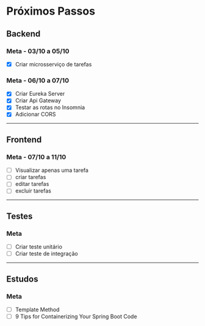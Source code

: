 # Próximos Passos

## Backend
### Meta - 03/10 a 05/10
- [x] Criar microsserviço de tarefas

### Meta - 06/10 a 07/10
- [x] Criar Eureka Server
- [x] Criar Api Gateway
- [x] Testar as rotas no Insomnia
- [x] Adicionar CORS

---

## Frontend
### Meta - 07/10 a 11/10
- [ ] Visualizar apenas uma tarefa
- [ ] criar tarefas
- [ ] editar tarefas
- [ ] excluir tarefas

---

## Testes
### Meta
- [ ] Criar teste unitário
- [ ] Criar teste de integração

---

## Estudos
### Meta
- [ ] Template Method
- [ ] 9 Tips for Containerizing Your Spring Boot Code